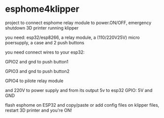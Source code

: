 # esphome4klipper

project to connect esphome relay module to power.ON/OFF, emergency shutdown 3D printer running klipper

you need: esp32/esp8266, a relay module, a (110/220V25V) micro poersupply, a case and 2 push buttons

you need connect wires to your esp32:


GPIO2 and gnd to push button1

GPIO3 and gnd to push button2

GPIO4 to pilote relay module

and 220V to power supply and from its output 5v to esp32 GPIO: 5V and GND

flash esphome on ESP32 and copy/paste or add config files on klipper files, restart 3D printer and you're ON!
